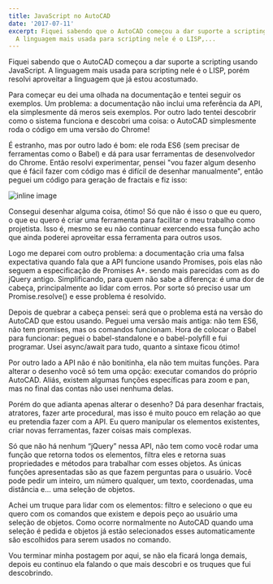 ```yaml
---
title: JavaScript no AutoCAD
date: '2017-07-11'
excerpt: Fiquei sabendo que o AutoCAD começou a dar suporte a scripting usando JavaScript.
  A linguagem mais usada para scripting nele é o LISP,...
---
```




Fiquei sabendo que o AutoCAD começou a dar suporte a scripting usando JavaScript. A linguagem mais usada para scripting nele é o LISP, porém resolvi aproveitar a linguagem que já estou acostumado.

Para começar eu dei uma olhada na documentação e tentei seguir os exemplos. Um problema: a documentação não inclui uma referência da API, ela simplesmente dá meros seis exemplos. Por outro lado tentei descobrir como o sistema funciona e descobri uma coisa: o AutoCAD simplesmente roda o código em uma versão do Chrome!

É estranho, mas por outro lado é bom: ele roda ES6 (sem precisar de ferramentas como o Babel) e dá para usar ferramentas de desenvolvedor do Chrome. Então resolvi experimentar, pensei "vou fazer algum desenho que é fácil fazer com código mas é difícil de desenhar manualmente", então peguei um código para geração de fractais e fiz isso:

![inline image](https://res.cloudinary.com/qgustavor/image/upload/v1499745099/midmm9m8celzwsyukd0b.png)

Consegui desenhar alguma coisa, ótimo! Só que não é isso o que eu quero, o que eu quero é criar uma ferramenta para facilitar o meu trabalho como projetista. Isso é, mesmo se eu não continuar exercendo essa função acho que ainda poderei aproveitar essa ferramenta para outros usos.

Logo me deparei com outro problema: a documentação cria uma falsa expectativa quando fala que a API funcione usando Promises, pois elas não seguem a especificação de Promises A+. sendo mais parecidas com as do jQuery antigo. Simplificando, para quem não sabe a diferença: é uma dor de cabeça, principalmente ao lidar com erros. Por sorte só preciso usar um Promise.resolve() e esse problema é resolvido.

Depois de quebrar a cabeça pensei: será que o problema está na versão do AutoCAD que estou usando. Peguei uma versão mais antiga: não tem ES6, não tem promises, mas os comandos funcionam. Hora de colocar o Babel para funcionar: peguei o babel-standalone e o babel-polyfill e fui programar. Usei async/await para tudo, quanto a sintaxe ficou ótimo!

Por outro lado a API não é não bonitinha, ela não tem muitas funções. Para alterar o desenho você só tem uma opção: executar comandos do próprio AutoCAD. Aliás, existem algumas funções específicas para zoom e pan, mas no final das contas não usei nenhuma delas.

Porém do que adianta apenas alterar o desenho? Dá para desenhar fractais, atratores, fazer arte procedural, mas isso é muito pouco em relação ao que eu pretendia fazer com a API. Eu quero manipular os elementos existentes, criar novas ferramentas, fazer coisas mais complexas.

Só que não há nenhum “jQuery” nessa API, não tem como você rodar uma função que retorna todos os elementos, filtra eles e retorna suas propriedades e métodos para trabalhar com esses objetos. As únicas funções apresentadas são as que fazem perguntas para o usuário. Você pode pedir um inteiro, um número qualquer, um texto, coordenadas, uma distância e… uma seleção de objetos.

Achei um truque para lidar com os elementos: filtro e seleciono o que eu quero com os comandos que existem e depois peço ao usuário uma seleção de objetos. Como ocorre normalmente no AutoCAD quando uma seleção é pedida e objetos já estão selecionados esses automaticamente são escolhidos para serem usados no comando.

Vou terminar minha postagem por aqui, se não ela ficará longa demais, depois eu continuo ela falando o que mais descobri e os truques que fui descobrindo.